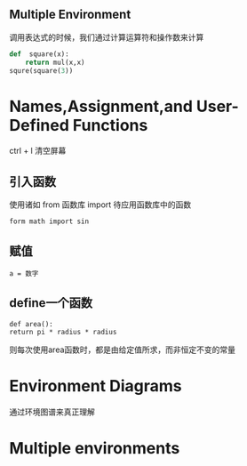 ## Multiple Environment
调用表达式的时候，我们通过计算运算符和操作数来计算
~~~ python
def  square(x):
	return mul(x,x)
squre(square(3))
~~~
# Names,Assignment,and User-Defined Functions
ctrl + l 清空屏幕
## 引入函数
使用诸如 from 函数库 import 待应用函数库中的函数
~~~
form math import sin
~~~
## 赋值
~~~
a = 数字
~~~
## define一个函数
~~~
def area():
return pi * radius * radius
~~~
则每次使用area函数时，都是由给定值所求，而非恒定不变的常量
# Environment Diagrams
通过环境图谱来真正理解
# Multiple environments
